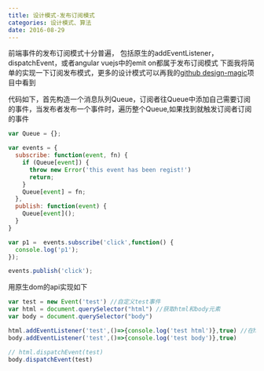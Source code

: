 ```yaml
---
title: 设计模式-发布订阅模式
categories: 设计模式、算法
date: 2016-08-29
---
```

前端事件的发布订阅模式十分普遍，
包括原生的addEventListener，dispatchEvent，或者angular vuejs中的emit on都属于发布订阅模式
下面我将简单的实现一下订阅发布模式，更多的设计模式可以再我的[github design-magic](https://github.com/zhentaoo/design-magic)项目中看到

代码如下，首先构造一个消息队列Queue，订阅者往Queue中添加自己需要订阅的事件，当发布者发布一个事件时，遍历整个Queue,如果找到就触发订阅者订阅的事件
```js
var Queue = {};

var events = {
  subscribe: function(event, fn) {
    if (Queue[event]) {
      throw new Error('this event has been regist!')
      return;
    }
    Queue[event] = fn;
  },
  publish: function(event) {
    Queue[event]();
  }
}

var p1 =  events.subscribe('click',function() {
  console.log('p1');
});

events.publish('click');
```

用原生dom的api实现如下
```js
var test = new Event('test') //自定义test事件
var html = document.querySelector("html") //获取html和body元素
var body = document.querySelector("body")

html.addEventListener('test',()=>{console.log('test html')},true) //在html，body元素上都绑定test事件,并且设置为true
body.addEventListener('test',()=>{console.log('test body')},true)

// html.dispatchEvent(test)
body.dispatchEvent(test)
```

